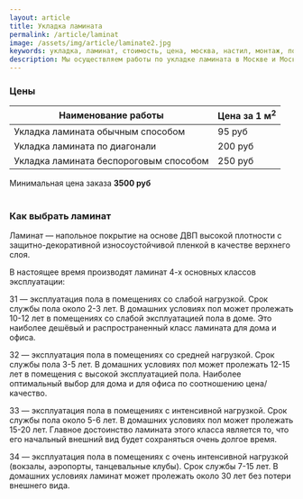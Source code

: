```yaml
---
layout: article
title: Укладка ламината
permalink: /article/laminat
image: /assets/img/article/laminate2.jpg
keywords: укладка, ламинат, стоимость, цена, москва, настил, монтаж, положить, работа, м2, метр, установка, расценки, кв м, Королёв
description: Мы осуществляем работы по укладке ламината в Москве и Московской области по самым низким ценам с гарантией качества. Здесь вы можете ознакомиться с ценой за 1 м2
---
```


### Цены

<table class="table table-bordered table-striped">
    <thead>
        <tr>
          <th scope="col">Наименование работы</th>
          <th scope="col">Цена за 1 м<sup>2</sup></th>
        </tr>
    </thead>
    <tbody>
        <tr>
          <td>Укладка ламината обычным способом</td>
          <td>95 руб</td>
        </tr>
        <tr>
          <td>Укладка ламината по диагонали</td>
          <td>200 руб</td>
        </tr>
        <tr>
          <td>Укладка ламината беспороговым способом</td>
          <td>250 руб</td>
        </tr>
    </tbody>
</table>

<div class="alert alert-info" role="alert">
  Минимальная цена заказа <b>3500 руб</b>
</div>
<br>

### Как выбрать ламинат

Ламинат — напольное покрытие на основе ДВП высокой плотности с защитно-декоративной износоустойчивой пленкой в качестве верхнего слоя.

В настоящее время производят ламинат 4-х основных классов эксплуатации:

31 — эксплуатация пола в помещениях со слабой нагрузкой. Срок службы пола около 2-3 лет. В домашних условиях пол может пролежать 10-12 лет в помещениях со слабой эксплуатацией пола в доме. Это наиболее дешёвый и распространенный класс ламината для дома и офиса.

32 — эксплуатация пола в помещениях со средней нагрузкой. Срок службы пола 3-5 лет. В домашних условиях пол может пролежать 12-15 лет в помещения с высокой эксплуатацией пола. Наиболее оптимальный выбор для дома и для офиса по соотношению цена/качество.

33 — эксплуатация пола в помещениях с интенсивной нагрузкой. Срок службы пола около 5-6 лет. В домашних условиях пол может пролежать 15-20 лет. Главное достоинство ламината этого класса является то, что его начальный внешний вид будет сохраняться очень долгое время.

34 — эксплуатация пола в помещениях с очень интенсивной нагрузкой (вокзалы, аэропорты, танцевальные клубы). Срок службы 7-15 лет. В домашних условиях ламинат может пролежать около 30 лет без потери внешнего вида.
